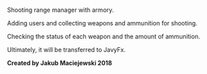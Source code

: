 Shooting range manager with armory.

Adding users and collecting weapons and ammunition for shooting.

Checking the status of each weapon and the amount of ammunition.

Ultimately, it will be transferred to JavyFx.

**Created by Jakub Maciejewski 2018**
